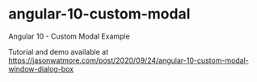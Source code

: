 # angular-10-custom-modal

Angular 10 - Custom Modal Example

Tutorial and demo available at https://jasonwatmore.com/post/2020/09/24/angular-10-custom-modal-window-dialog-box